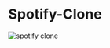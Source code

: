# Spotify-Clone

![spotify clone](https://user-images.githubusercontent.com/77545230/195864518-3e75198b-9829-4a40-af02-a636abc188c0.png)
